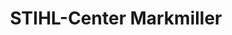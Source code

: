 ---
title: "STIHL-Center Markmiller"
url: /deggendorf/stihl-center-markmiller/
shop: Platzpflege
---